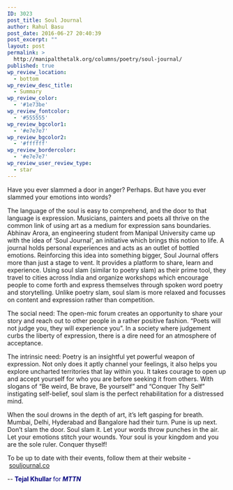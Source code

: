 ```yaml
---
ID: 3023
post_title: Soul Journal
author: Rahul Basu
post_date: 2016-06-27 20:40:39
post_excerpt: ""
layout: post
permalink: >
  http://manipalthetalk.org/columns/poetry/soul-journal/
published: true
wp_review_location:
  - bottom
wp_review_desc_title:
  - Summary
wp_review_color:
  - '#1e73be'
wp_review_fontcolor:
  - '#555555'
wp_review_bgcolor1:
  - '#e7e7e7'
wp_review_bgcolor2:
  - '#ffffff'
wp_review_bordercolor:
  - '#e7e7e7'
wp_review_user_review_type:
  - star
---
```

Have you ever slammed a door in anger? Perhaps. But have you ever slammed your emotions into words?

The language of the soul is easy to comprehend, and the door to that language is expression. Musicians, painters and poets all thrive on the common link of using art as a medium for expression sans boundaries. Abhinav Arora, an engineering student from Manipal University came up with the idea of ‘Soul Journal’, an initiative which brings this notion to life. A journal holds personal experiences and acts as an outlet of bottled emotions. Reinforcing this idea into something bigger, Soul Journal offers more than just a stage to vent. It provides a platform to share, learn and experience. Using soul slam (similar to poetry slam) as their prime tool, they travel to cities across India and organize workshops which encourage people to come forth and express themselves through spoken word poetry and storytelling. Unlike poetry slam, soul slam is more relaxed and focusses on content and expression rather than competition.

The social need: The open-mic forum creates an opportunity to share your story and reach out to other people in a rather positive fashion. “Poets will not judge you, they will experience you”. In a society where judgement curbs the liberty of expression, there is a dire need for an atmosphere of acceptance.

The intrinsic need: Poetry is an insightful yet powerful weapon of expression. Not only does it aptly channel your feelings, it also helps you explore uncharted territories that lay within you. It takes courage to open up and accept yourself for who you are before seeking it from others. With slogans of “Be weird, Be brave, Be yourself” and “Conquer Thy Self” instigating self-belief, soul slam is the perfect rehabilitation for a distressed mind.

When the soul drowns in the depth of art, it’s left gasping for breath. Mumbai, Delhi, Hyderabad and Bangalore had their turn. Pune is up next. Don’t slam the door. Soul slam it. Let your words throw punches in the air. Let your emotions stitch your wounds. Your soul is your kingdom and you are the sole ruler. Conquer thyself!

To be up to date with their events, follow them at their website - <a href="http://souljournal.co/">souljournal.co</a>

-- <span style="color: #000080;"><strong>Tejal Khullar </strong>for<em><strong> MTTN</strong></em></span>